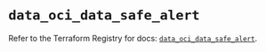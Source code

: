 # `data_oci_data_safe_alert`

Refer to the Terraform Registry for docs: [`data_oci_data_safe_alert`](https://registry.terraform.io/providers/oracle/oci/7.19.0/docs/data-sources/data_safe_alert).
